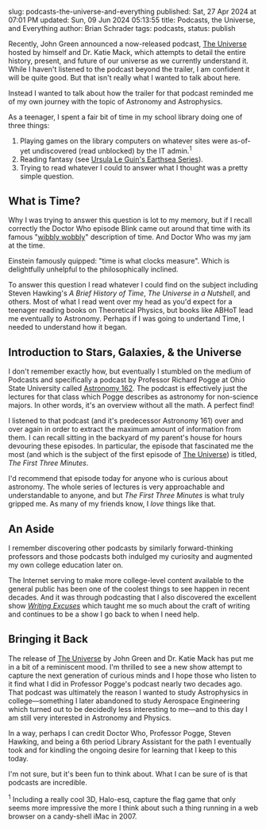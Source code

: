 slug: podcasts-the-universe-and-everything
published: Sat, 27 Apr 2024 at 07:01 PM
updated: Sun, 09 Jun 2024 05:13:55 
title: Podcasts, the Universe, and Everything
author: Brian Schrader
tags: podcasts,
status: publish

Recently, John Green announced a now-released podcast, [The Universe][cc] hosted by himself and Dr. Katie Mack, which attempts to detail the entire history, present, and future of our universe as we currently understand it. While I haven't listened to the podcast beyond the trailer, I am confident it will be quite good. But that isn't really what I wanted to talk about here.

Instead I wanted to talk about how the trailer for that podcast reminded me of my own journey with the topic of Astronomy and Astrophysics.

As a teenager, I spent a fair bit of time in my school library doing one of three things:

1. Playing games on the library computers on whatever sites were as-of-yet undiscovered (read unblocked) by the IT admin.<sup>1</sup>
2. Reading fantasy (see [Ursula Le Guin's Earthsea Series][earth]).
3. Trying to read whatever I could to answer what I thought was a pretty simple question.


## What is Time?

Why I was trying to answer this question is lot to my memory, but if I recall correctly the Doctor Who episode Blink came out around that time with its famous "[wibbly wobbly][dr]" description of time. And Doctor Who was my jam at the time.

Einstein famously quipped: "time is what clocks measure". Which is delightfully unhelpful to the philosophically inclined.

To answer this question I read whatever I could find on the subject including Steven Hawking's *A Brief History of Time*, *The Universe in a Nutshell*, and others. Most of what I read went over my head as you'd expect for a teenager reading books on Theoretical Physics, but books like ABHoT lead me eventually to Astronomy. Perhaps if I was going to undertand Time, I needed to understand how it began.


## Introduction to Stars, Galaxies, & the Universe

I don't remember exactly how, but eventually I stumbled on the medium of Podcasts and specifically a podcast by Professor Richard Pogge at Ohio State University called [Astronomy 162][162]. The podcast is effectively just the lectures for that class which Pogge describes as astronomy for non-science majors. In other words, it's an overview without all the math. A perfect find!

I listened to that podcast (and it's predecessor Astronomy 161) over and over again in order to extract the maximum amount of information from them. I can recall sitting in the backyard of my parent's house for hours devouring these episodes. In particular, the episode that fascinated me the most (and which is the subject of the first episode of [The Universe][cc]) is titled, *The First Three Minutes*.

I'd recommend that episode today for anyone who is curious about astronomy. The whole series of lectures is very approachable and understandable to anyone, and but *The First Three Minutes* is what truly gripped me. As many of my friends know, I *love* things like that.


## An Aside

I remember discovering other podcasts by similarly forward-thinking professors and those podcasts both indulged my curiosity and augmented my own college education later on.

The Internet serving to make more college-level content available to the general public has been one of the coolest things to see happen in recent decades. And it was through podcasting that I also discovered the excellent show [*Writing Excuses*][we] which taught me so much about the craft of writing and continues to be a show I go back to when I need help.


## Bringing it Back

The release of [The Universe][cc] by John Green and Dr. Katie Mack has put me in a bit of a reminiscent mood. I'm thrilled to see a new show attempt to capture the next generation of curious minds and I hope those who listen to it find what I did in Professor Pogge's podcast nearly two decades ago. That podcast was ultimately the reason I wanted to study Astrophysics in college&mdash;something I later abandoned to study Aerospace Engineering which turned out to be decidedly less interesting to me&mdash;and to this day I am still very interested in Astronomy and Physics.

In a way, perhaps I can credit Doctor Who, Professor Pogge, Steven Hawking, and being a 6th period Library Assistant for the path I eventually took and for kindling the ongoing desire for learning that I keep to this today.

I'm not sure, but it's been fun to think about. What I can be sure of is that podcasts are incredible.


[162]: https://www.astronomy.ohio-state.edu/pogge.1/Ast162/Audio/
[cc]: https://crash-course-pods-the-universe.simplecast.com
[earth]: /archive/novels-and-insurmountable-tasks/
[dr]: https://www.youtube.com/watch?v=q2nNzNo_Xps
[we]: https://writingexcuses.com

<div class="footnote">
    <sup>1</sup> Including a really cool 3D, Halo-esq, capture the flag game that only seems more impressive the more I think about such a thing running in a web browser on a candy-shell iMac in 2007.
</div>
